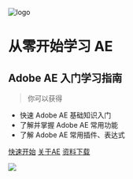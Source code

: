 ![logo](http://img.hhlmy.xyz/Work/Web%20Head/img-160X160.png)
# 从零开始学习 AE 
## Adobe AE 入门学习指南
> 你可以获得

* 快速 Adobe AE 基础知识入门
* 了解并掌握 Adobe AE 常用功能
* 了解 Adobe AE 常用插件、表达式

[快速开始](https://mkdjojo.github.io/Doc-Ae-Lv1/#/)
[关于AE](About_AE)
[资料下载](download)

<!-- 背景色 -->
![](http://img.hhlmy.xyz/Work/Other/IMG-HQ-022.jpg)